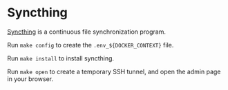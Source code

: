 # Syncthing

[Syncthing](https://hub.docker.com/r/syncthing/syncthing) is a continuous file
synchronization program.

Run `make config` to create the `.env_${DOCKER_CONTEXT}` file.

Run `make install` to install syncthing.

Run `make open` to create a temporary SSH tunnel, and open the admin
page in your browser.


